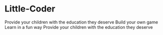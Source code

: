 # Little-Coder
Provide your children with the education they deserve
Build your own game
Learn in a fun way
Provide your children with the education they deserve
